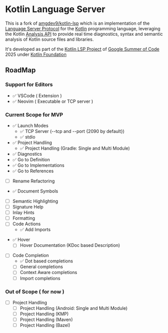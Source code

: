 # Kotlin Language Server

This is a fork of [amgdev9/kotlin-lsp](https://github.com/amgdev9/kotlin-lsp) which is an implementation of the [Language Server Protocol](https://microsoft.github.io/language-server-protocol/specification) for the [Kotlin](https://kotlinlang.org) programming language, leveraging the Kotlin [Analysis API](https://github.com/JetBrains/kotlin/blob/master/docs/analysis/analysis-api/analysis-api.md) to provide real time diagnostics, syntax and semantic analysis of Kotlin source files and libraries.

It's developed as part of the [Kotlin LSP Project](https://kotlinlang.org/docs/gsoc-2025.html#kotlin-language-server-lsp-hard-350-hrs) of [Google Summer of Code](https://summerofcode.withgoogle.com) 2025 under [Kotlin Foundation](https://kotlinfoundation.org) 

## RoadMap

### Support for Editors
- ✅ VSCode ( Extension )
- ✅ Neovim ( Executable or TCP server )

### Current Scope for MVP
- ✅ Launch Modes
    - ✅ TCP Server (--tcp and --port {2090 by default})
    - ✅ stdio
- ✅ Project Handling 
    - ✅ Project Handling (Gradle: Single and Multi Module)
- ✅ Diagnostics
- ✅ Go to Definition
- ✅ Go to Implementations
- ✅ Go to References
- [ ] Rename Refactoring
- ✅ Document Symbols
- [ ] Semantic Highlighting
- [ ] Signature Help
- [ ] Inlay Hints
- [ ] Formatting
- [ ] Code Actions
  - ✅ Add Imports
- ✅ Hover
  - [ ] Hover Documentation (KDoc based Description)
- [ ] Code Completion
  - ✅ Dot based completions
  - [ ] General completions
  - [ ] Context Aware completions
  - [ ] Import completions

### Out of Scope ( for now )
- [ ] Project Handling 
    - [ ] Project Handling (Android: Single and Multi Module)
    - [ ] Project Handling (KMP)
    - [ ] Project Handling (Maven)
    - [ ] Project Handling (Bazel)
